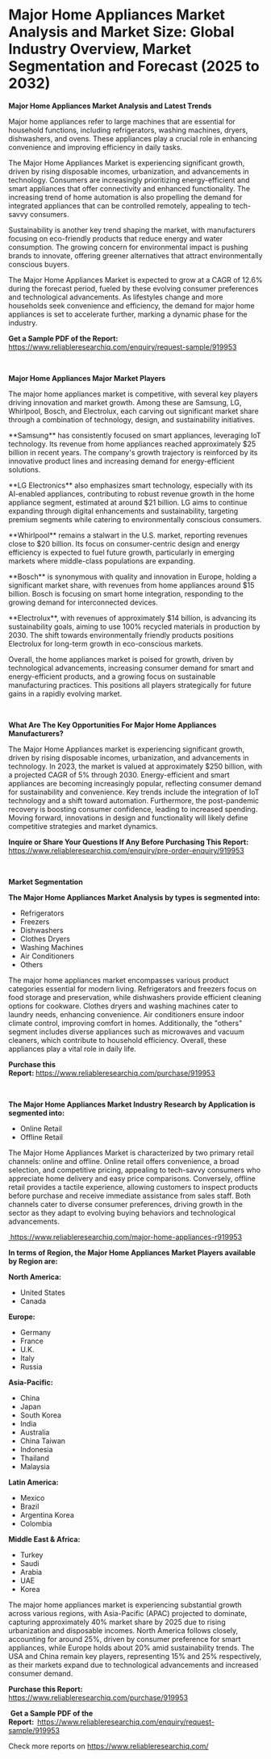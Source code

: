 <p><h1>Major Home Appliances Market Analysis and Market Size: Global Industry Overview, Market Segmentation and Forecast (2025 to 2032)</h1></p><p><strong>Major Home Appliances Market Analysis and Latest Trends</strong></p>
<p><p>Major home appliances refer to large machines that are essential for household functions, including refrigerators, washing machines, dryers, dishwashers, and ovens. These appliances play a crucial role in enhancing convenience and improving efficiency in daily tasks.</p><p>The Major Home Appliances Market is experiencing significant growth, driven by rising disposable incomes, urbanization, and advancements in technology. Consumers are increasingly prioritizing energy-efficient and smart appliances that offer connectivity and enhanced functionality. The increasing trend of home automation is also propelling the demand for integrated appliances that can be controlled remotely, appealing to tech-savvy consumers.</p><p>Sustainability is another key trend shaping the market, with manufacturers focusing on eco-friendly products that reduce energy and water consumption. The growing concern for environmental impact is pushing brands to innovate, offering greener alternatives that attract environmentally conscious buyers.</p><p>The Major Home Appliances Market is expected to grow at a CAGR of 12.6% during the forecast period, fueled by these evolving consumer preferences and technological advancements. As lifestyles change and more households seek convenience and efficiency, the demand for major home appliances is set to accelerate further, marking a dynamic phase for the industry.</p></p>
<p><strong>Get a Sample PDF of the Report:&nbsp;</strong> <a href="https://www.reliableresearchiq.com/enquiry/request-sample/919953?utm_campaign=2463&utm_medium=2&utm_source=Github&utm_content=ia&utm_term=05042025&utm_id=major-home-appliances">https://www.reliableresearchiq.com/enquiry/request-sample/919953</a></p>
<p>&nbsp;</p>
<p><strong>Major Home Appliances Major Market Players</strong></p>
<p><p>The major home appliances market is competitive, with several key players driving innovation and market growth. Among these are Samsung, LG, Whirlpool, Bosch, and Electrolux, each carving out significant market share through a combination of technology, design, and sustainability initiatives.</p><p>**Samsung** has consistently focused on smart appliances, leveraging IoT technology. Its revenue from home appliances reached approximately $25 billion in recent years. The company's growth trajectory is reinforced by its innovative product lines and increasing demand for energy-efficient solutions.</p><p>**LG Electronics** also emphasizes smart technology, especially with its AI-enabled appliances, contributing to robust revenue growth in the home appliance segment, estimated at around $21 billion. LG aims to continue expanding through digital enhancements and sustainability, targeting premium segments while catering to environmentally conscious consumers.</p><p>**Whirlpool** remains a stalwart in the U.S. market, reporting revenues close to $20 billion. Its focus on consumer-centric design and energy efficiency is expected to fuel future growth, particularly in emerging markets where middle-class populations are expanding.</p><p>**Bosch** is synonymous with quality and innovation in Europe, holding a significant market share, with revenues from home appliances around $15 billion. Bosch is focusing on smart home integration, responding to the growing demand for interconnected devices.</p><p>**Electrolux**, with revenues of approximately $14 billion, is advancing its sustainability goals, aiming to use 100% recycled materials in production by 2030. The shift towards environmentally friendly products positions Electrolux for long-term growth in eco-conscious markets.</p><p>Overall, the home appliances market is poised for growth, driven by technological advancements, increasing consumer demand for smart and energy-efficient products, and a growing focus on sustainable manufacturing practices. This positions all players strategically for future gains in a rapidly evolving market.</p></p>
<p>&nbsp;</p>
<p><strong>What Are The Key Opportunities For Major Home Appliances Manufacturers?</strong></p>
<p><p>The Major Home Appliances market is experiencing significant growth, driven by rising disposable incomes, urbanization, and advancements in technology. In 2023, the market is valued at approximately $250 billion, with a projected CAGR of 5% through 2030. Energy-efficient and smart appliances are becoming increasingly popular, reflecting consumer demand for sustainability and convenience. Key trends include the integration of IoT technology and a shift toward automation. Furthermore, the post-pandemic recovery is boosting consumer confidence, leading to increased spending. Moving forward, innovations in design and functionality will likely define competitive strategies and market dynamics.</p></p>
<p><strong>Inquire or Share Your Questions If Any Before Purchasing This Report:</strong> <a href="https://www.reliableresearchiq.com/enquiry/pre-order-enquiry/919953?utm_campaign=2463&utm_medium=2&utm_source=Github&utm_content=ia&utm_term=05042025&utm_id=major-home-appliances">https://www.reliableresearchiq.com/enquiry/pre-order-enquiry/919953</a></p>
<p>&nbsp;</p>
<p><strong>Market Segmentation</strong></p>
<p><strong>The Major Home Appliances Market Analysis by types is segmented into:</strong></p>
<p><ul><li>Refrigerators</li><li>Freezers</li><li>Dishwashers</li><li>Clothes Dryers</li><li>Washing Machines</li><li>Air Conditioners</li><li>Others</li></ul></p>
<p><p>The major home appliances market encompasses various product categories essential for modern living. Refrigerators and freezers focus on food storage and preservation, while dishwashers provide efficient cleaning options for cookware. Clothes dryers and washing machines cater to laundry needs, enhancing convenience. Air conditioners ensure indoor climate control, improving comfort in homes. Additionally, the "others" segment includes diverse appliances such as microwaves and vacuum cleaners, which contribute to household efficiency. Overall, these appliances play a vital role in daily life.</p></p>
<p><strong>Purchase this Report:&nbsp;</strong><a href="https://www.reliableresearchiq.com/purchase/919953?utm_campaign=2463&utm_medium=2&utm_source=Github&utm_content=ia&utm_term=05042025&utm_id=major-home-appliances">https://www.reliableresearchiq.com/purchase/919953</a></p>
<p>&nbsp;</p>
<p><strong>The Major Home Appliances Market Industry Research by Application is segmented into:</strong></p>
<p><ul><li>Online Retail</li><li>Offline Retail</li></ul></p>
<p><p>The Major Home Appliances Market is characterized by two primary retail channels: online and offline. Online retail offers convenience, a broad selection, and competitive pricing, appealing to tech-savvy consumers who appreciate home delivery and easy price comparisons. Conversely, offline retail provides a tactile experience, allowing customers to inspect products before purchase and receive immediate assistance from sales staff. Both channels cater to diverse consumer preferences, driving growth in the sector as they adapt to evolving buying behaviors and technological advancements.</p></p>
<p><a href="https://www.reliableresearchiq.com/major-home-appliances-r919953?utm_campaign=2463&utm_medium=2&utm_source=Github&utm_content=ia&utm_term=05042025&utm_id=major-home-appliances">&nbsp;https://www.reliableresearchiq.com/major-home-appliances-r919953</a></p>
<p><strong>In terms of Region, the Major Home Appliances Market Players available by Region are:</strong></p>
<p>
    <p> <strong> North America: </strong>
        <ul>
            <li>United States</li>
            <li>Canada</li>
        </ul>
        </p> 
    <p> <strong> Europe: </strong>
        <ul>
            <li>Germany</li>
            <li>France</li>
            <li>U.K.</li>
            <li>Italy</li>
            <li>Russia</li>
        </ul>
        </p> 
    <p> <strong> Asia-Pacific: </strong>
        <ul>
            <li>China</li>
            <li>Japan</li>
            <li>South Korea</li>
            <li>India</li>
            <li>Australia</li>
            <li>China Taiwan</li>
            <li>Indonesia</li>
            <li>Thailand</li>
            <li>Malaysia</li>
        </ul>
        </p> 
    <p> <strong> Latin America: </strong>
        <ul>
            <li>Mexico</li>
            <li>Brazil</li>
            <li>Argentina Korea</li>
            <li>Colombia</li>
        </ul>
        </p> 
    <p> <strong> Middle East & Africa: </strong>
        <ul>
            <li>Turkey</li>
            <li>Saudi</li>
            <li>Arabia</li>
            <li>UAE</li>
            <li>Korea</li>
        </ul>
    </p>
    </p>
<p><p>The major home appliances market is experiencing substantial growth across various regions, with Asia-Pacific (APAC) projected to dominate, capturing approximately 40% market share by 2025 due to rising urbanization and disposable incomes. North America follows closely, accounting for around 25%, driven by consumer preference for smart appliances, while Europe holds about 20% amid sustainability trends. The USA and China remain key players, representing 15% and 25% respectively, as their markets expand due to technological advancements and increased consumer demand.</p></p>
<p><strong>Purchase this Report: </strong><a href="https://www.reliableresearchiq.com/purchase/919953?utm_campaign=2463&utm_medium=2&utm_source=Github&utm_content=ia&utm_term=05042025&utm_id=major-home-appliances">https://www.reliableresearchiq.com/purchase/919953</a></p>
<p>&nbsp;<strong>Get a Sample PDF of the Report:&nbsp;&nbsp;</strong><a href="https://www.reliableresearchiq.com/enquiry/request-sample/919953?utm_campaign=2463&utm_medium=2&utm_source=Github&utm_content=ia&utm_term=05042025&utm_id=major-home-appliances">https://www.reliableresearchiq.com/enquiry/request-sample/919953</a></p>
<p><strong></strong></p>
<p>Check more reports on <a href="https://www.reliableresearchiq.com/?utm_campaign=2463&utm_medium=2&utm_source=Github&utm_content=ia&utm_term=05042025&utm_id=major-home-appliances">https://www.reliableresearchiq.com/</a></p>